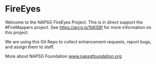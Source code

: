# FireEyes

Welcome to the NAPSG FireEyes Project. This is in direct support the #FireMappers project. See https://arcg.is/1bKS8f for 
more information on this project.

We are using this Git Repo to collect enhancement requests, report bugs, and assign them to staff.

More about NAPSG Foundation www.napsgfoundation.org
